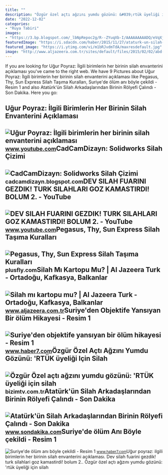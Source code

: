 ```yaml
---
title: ""
description: "Özgür özel açtı ağzını yumdu gözünü: &#039;rtük üyeliği için silah"
date: "2022-12-02"
categories:
- "Ruya Tabiri"
images:
- "https://3.bp.blogspot.com/_lbNpRepoc2g/R--ZYuqXb-I/AAAAAAAAADQ/eVqXjrHdQtE/s400/silah.jpg"
featuredImage: "https://i.sdacdn.com/haber/2015/11/27/ataturk-un-silah-arkadaslarindan-birinin-roly-7916247_x_osd.jpg"
featured_image: "https://i.ytimg.com/vi/m1bRJvdmTdA/maxresdefault.jpg"
image: "http://www.aljazeera.com.tr/sites/default/files/2015/02/02/abd-polis-kartopu.jpg"
---
```


If you are looking for Uğur Poyraz: İlgili birimlerin her birinin silah envanterini açıklaması you've came to the right web. We have 9 Pictures about Uğur Poyraz: İlgili birimlerin her birinin silah envanterini açıklaması like Pegasus, Thy, Sun Express Silah Taşıma Kuralları, Suriye'de ölüm anı böyle çekildi - Resim 1 and also Atatürk'ün Silah Arkadaşlarından Birinin Rölyefi Çalındı - Son Dakika. Here you go:

Uğur Poyraz: İlgili Birimlerin Her Birinin Silah Envanterini Açıklaması
-----------------------------------------------------------------------

 ![Uğur Poyraz: İlgili birimlerin her birinin silah envanterini açıklaması](https://i.ytimg.com/vi/C7vw2Mo5MVY/maxresdefault.jpg) <small>www.youtube.com</small>CadCamDizayn: Solidworks Silah Çizimi
-------------------------------------

 ![CadCamDizayn: Solidworks Silah Çizimi](https://3.bp.blogspot.com/_lbNpRepoc2g/R--ZYuqXb-I/AAAAAAAAADQ/eVqXjrHdQtE/s400/silah.jpg) <small>cadcamdizayn.blogspot.com</small>DEV SILAH FUARINI GEZDIK! TURK SILAHLARI GOZ KAMASTIRDI! BOLUM 2. - YouTube
---------------------------------------------------------------------------

 ![DEV SILAH FUARINI GEZDIK! TURK SILAHLARI GOZ KAMASTIRDI! BOLUM 2. - YouTube](https://i.ytimg.com/vi/m1bRJvdmTdA/maxresdefault.jpg) <small>www.youtube.com</small>Pegasus, Thy, Sun Express Silah Taşıma Kuralları
------------------------------------------------

 ![Pegasus, Thy, Sun Express Silah Taşıma Kuralları](https://plusfly.com/wp-content/uploads/2018/01/ucakta-silah-tasimak.jpg) <small>plusfly.com</small>Silah Mı Kartopu Mu? | Al Jazeera Turk - Ortadoğu, Kafkasya, Balkanlar
----------------------------------------------------------------------

 ![Silah mı kartopu mu? | Al Jazeera Turk - Ortadoğu, Kafkasya, Balkanlar](http://www.aljazeera.com.tr/sites/default/files/2015/02/02/abd-polis-kartopu.jpg) <small>www.aljazeera.com.tr</small>Suriye'den Objektife Yansıyan Bir ölüm Hikayesi - Resim 1
---------------------------------------------------------

 ![Suriye'den objektife yansıyan bir ölüm hikayesi - Resim 1](https://i12.haber7.net/fotogaleri/haber7/album/1817723251.jpg) <small>www.haber7.com</small>Özgür Özel Açtı Ağzını Yumdu Gözünü: 'RTÜK üyeliği Için Silah
-------------------------------------------------------------

 ![Özgür Özel açtı ağzını yumdu gözünü: 'RTÜK üyeliği için silah](https://bizimtv.com.tr/d/news/88683.jpg) <small>bizimtv.com.tr</small>Atatürk'ün Silah Arkadaşlarından Birinin Rölyefi Çalındı - Son Dakika
---------------------------------------------------------------------

 ![Atatürk'ün Silah Arkadaşlarından Birinin Rölyefi Çalındı - Son Dakika](https://i.sdacdn.com/haber/2015/11/27/ataturk-un-silah-arkadaslarindan-birinin-roly-7916247_x_osd.jpg) <small>www.sondakika.com</small>Suriye'de ölüm Anı Böyle çekildi - Resim 1
------------------------------------------

 ![Suriye'de ölüm anı böyle çekildi - Resim 1](https://i12.haber7.net/fotogaleri/haber7/album/b764054652.jpg) <small>www.haber7.com</small>Uğur poyraz: i̇lgili birimlerin her birinin silah envanterini açıklaması. Dev silah fuarini gezdik! turk silahlari goz kamastirdi! bolum 2.. Özgür özel açtı ağzını yumdu gözünü: 'rtük üyeliği için silah
